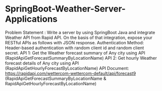 # SpringBoot-Weather-Server-Applications

Problem Statement : Write a server by using SpringBoot Java and integrate Weather API from Rapid API. On the basis of that integration, expose your RESTful APIs as follows with JSON response.
Authentication Method: Header-based authentication with random client id and random client secret.
API 1: Get the Weather forecast summary of Any city using API (RapidApiGetForecastSummaryByLocationName)
API 2: Get hourly Weather forecast details of Any city using API (RapidApiGetHourlyForecastByLocationName)
API Document: https://rapidapi.com/wettercom-wettercom-default/api/forecast9 (RapidApiGetForecastSummaryByLocationName & RapidApiGetHourlyForecastByLocationName)
